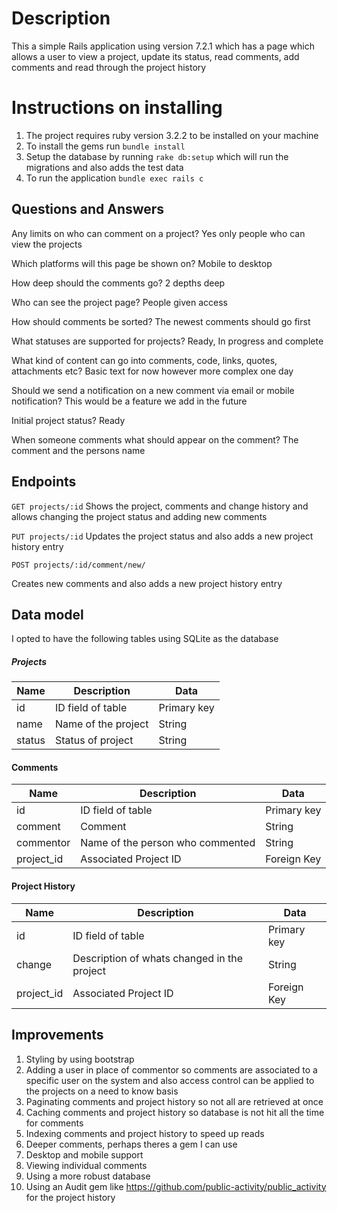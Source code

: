 # Description
This a simple Rails application using version 7.2.1 which has a page which allows a user to view a project, update its status, read comments, add comments and read through the project history

# Instructions on installing
1. The project requires ruby version 3.2.2 to be installed on your machine
2. To install the gems run `bundle install`
3. Setup the database by running `rake db:setup` which will run the migrations and also adds the test data
3. To run the application  `bundle exec rails c`

## Questions and Answers
Any limits on who can comment on a project?
Yes only people who can view the projects

Which platforms will this page be shown on?
Mobile to desktop

How deep should the comments go?
2 depths deep

Who can see the project page?
People given access

How should comments be sorted?
The newest comments should go first

What statuses are supported for projects?
Ready, In progress and complete

What kind of content can go into comments, code, links, quotes, attachments etc?
Basic text for now however more complex one day

Should we send a notification on a new comment via email or mobile notification?
This would be a feature we add in the future

Initial project status?
Ready

When someone comments what should appear on the comment?
The comment and the persons name

## Endpoints

`GET projects/:id`
Shows the project, comments and change history and allows changing the project status and adding new comments

`PUT projects/:id`
Updates the project status and also adds a new project history entry

`POST projects/:id/comment/new/`

Creates new comments and also adds a new project history entry

## Data model

I opted to have the following tables using SQLite as the database

##### Projects

| Name   | Description         | Data  |
|--------|---------------------|-------|
| id     | ID field of table   | Primary key |
| name   | Name of the project | String|
| status | Status of project   | String|

#### Comments

| Name    | Description                      | Data  |
|---------|----------------------------------|-------|
| id      | ID field of table                | Primary key |
| comment | Comment                          | String|
| commentor | Name of the person who commented | String|
| project_id | Associated Project ID            | Foreign Key|


#### Project History

| Name       | Description                                 | Data  |
|------------|---------------------------------------------|-------|
| id         | ID field of table                           | Primary key |
| change     | Description of whats changed in the project | String|
| project_id | Associated Project ID                       | Foreign Key|

## Improvements
1. Styling by using bootstrap
2. Adding a user in place of commentor so comments are associated to a specific user on the system and 
also access control can be applied to the projects on a need to know basis
3. Paginating comments and project history so not all are retrieved at once
4. Caching comments and project history so database is not hit all the time for comments
5. Indexing comments and project history to speed up reads
6. Deeper comments, perhaps theres a gem I can use
7. Desktop and mobile support
8. Viewing individual comments
9. Using a more robust database
10. Using an Audit gem like https://github.com/public-activity/public_activity for the project history
